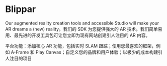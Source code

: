 # 

# Blippar

Our augmented reality creation tools and accessible Studio will make your AR dreams a (new) reality。我们的 SDK 为您提供强大的 AR 技术。我们简单易用、最先进的开发工具包可让您立即为现有网站创建引人注目的 AR 内容。

平台功能：添加核心 AR 功能，包括实时 SLAM 跟踪；使用您最喜欢的框架，例如 A-Frame 和 Play Canvas；自定义您的品牌和用户体验；以极少的成本构建引人注目的项目

